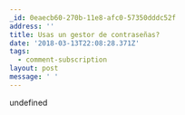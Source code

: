 ```yaml
---
_id: 0eaecb60-270b-11e8-afc0-57350dddc52f
address: ''
title: Usas un gestor de contraseñas?
date: '2018-03-13T22:08:28.371Z'
tags:
  - comment-subscription
layout: post
message: ' '
---
```

undefined
